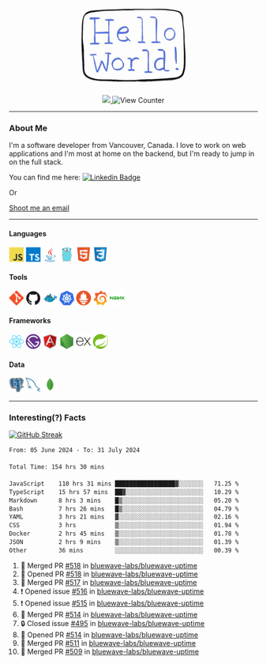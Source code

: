 <div align="center">
    <img src="./img/hello_world.webp" height="200px" width="">
    <div>
        <a href="https://www.linkedin.com/in/ajhollid">
            <img src="https://img.shields.io/badge/LinkedIn-blue"/>
        </a>
        <img src="https://komarev.com/ghpvc/?username=ajhollid&color=yellow" alt="View Counter">
    </div>
</div>

---

### About Me

I'm a software developer from Vancouver, Canada. I love to work on web applications and I'm most at home on the backend, but I'm ready to jump in on the full stack.

You can find me here: [![Linkedin Badge](https://img.shields.io/badge/-ajhollid-blue?style=flat&logo=Linkedin&logoColor=white)](https://www.linkedin.com/in/ajhollid)

Or

[Shoot me an email](mailto:ajhollid@gmail.com)

---

#### Languages

<div>
    <img src="./img/devicons/javascript-original.svg" width=30 height=30 alt="JavaScript">
    <img src="/img/devicons/typescript-original.svg" width=30 height=30 alt="TypeScript">
    <img src="./img/devicons/java-original.svg" width=30 height=30 alt="Java">
    <img src="./img/devicons/go-original.svg" width=30 height=30 alt="Golang">
    <img src="./img/devicons/html5-original.svg" width=30 height=30 alt="HTML 5">
    <img src="./img/devicons/css3-original.svg" width=30 height=30 alt="CSS 3">
</div>

#### Tools

<div>
    <img src="./img/devicons/git-original.svg" width=30 height=30 alt="Git">
    <img src="./img/devicons/github-original.svg" width=30 height=30 alt="Github">
    <img src="./img/devicons/docker-original.svg" width=30 
    height=30 alt="Docker">
    <img src="./img/devicons/kubernetes-original.svg" width=30 height=30 alt="K8">
    <img src="./img/devicons/prometheus-original.svg" width=30 height=30 alt="Prometheus">
    <img src="./img/devicons/grafana-original.svg" width=30 height=30 alt="Grafana">
    <img src="./img/devicons/nginx-original.svg" width=30 height=30 alt="Nginx">
</div>

#### Frameworks

<div>
    <img src="./img/devicons/react-original.svg" width=30 height=30 alt="React">
    <img src="./img/devicons/gatsby-original.svg" width=30 height=30 alt="Gatsby">
    <img src="./img/devicons/angularjs-original.svg" width=30 height=30 alt="AngularJS">
    <img src="./img/devicons/nodejs-original.svg" width=30 height=30 alt="NodeJS">
    <img src="./img/devicons/express-original.svg" width=30 height=30 alt="Express">
    <img src="./img/devicons/spring-original.svg" width=30 height=30 alt="Spring">
</div>

#### Data

<div>
    <img src="./img/devicons/postgresql-original.svg" width=30 height=30 alt="Postgresql">
    <img src="./img/devicons/mysql-original.svg" width=30 height=30 alt="Mysql">
    <img src="./img/devicons/mongodb-original.svg" width=30 height=30 alt="MongoDB">
</div>

---

### Interesting(?) Facts

[![GitHub Streak](http://github-readme-streak-stats.herokuapp.com?user=ajhollid)](https://git.io/streak-stats)

 <!--START_SECTION:waka-->

```txt
From: 05 June 2024 - To: 31 July 2024

Total Time: 154 hrs 30 mins

JavaScript    110 hrs 31 mins █████████████████▓░░░░░░░   71.25 %
TypeScript    15 hrs 57 mins  ██▓░░░░░░░░░░░░░░░░░░░░░░   10.29 %
Markdown      8 hrs 3 mins    █▒░░░░░░░░░░░░░░░░░░░░░░░   05.20 %
Bash          7 hrs 26 mins   █▒░░░░░░░░░░░░░░░░░░░░░░░   04.79 %
YAML          3 hrs 21 mins   ▓░░░░░░░░░░░░░░░░░░░░░░░░   02.16 %
CSS           3 hrs           ▒░░░░░░░░░░░░░░░░░░░░░░░░   01.94 %
Docker        2 hrs 45 mins   ▒░░░░░░░░░░░░░░░░░░░░░░░░   01.78 %
JSON          2 hrs 9 mins    ▒░░░░░░░░░░░░░░░░░░░░░░░░   01.39 %
Other         36 mins         ░░░░░░░░░░░░░░░░░░░░░░░░░   00.39 %
```

<!--END_SECTION:waka-->


<!--START_SECTION:activity-->
1. 🎉 Merged PR [#518](https://github.com/bluewave-labs/bluewave-uptime/pull/518) in [bluewave-labs/bluewave-uptime](https://github.com/bluewave-labs/bluewave-uptime)
2. 💪 Opened PR [#518](https://github.com/bluewave-labs/bluewave-uptime/pull/518) in [bluewave-labs/bluewave-uptime](https://github.com/bluewave-labs/bluewave-uptime)
3. 🎉 Merged PR [#517](https://github.com/bluewave-labs/bluewave-uptime/pull/517) in [bluewave-labs/bluewave-uptime](https://github.com/bluewave-labs/bluewave-uptime)
4. ❗ Opened issue [#516](https://github.com/bluewave-labs/bluewave-uptime/issues/516) in [bluewave-labs/bluewave-uptime](https://github.com/bluewave-labs/bluewave-uptime)
5. ❗ Opened issue [#515](https://github.com/bluewave-labs/bluewave-uptime/issues/515) in [bluewave-labs/bluewave-uptime](https://github.com/bluewave-labs/bluewave-uptime)
6. 🎉 Merged PR [#514](https://github.com/bluewave-labs/bluewave-uptime/pull/514) in [bluewave-labs/bluewave-uptime](https://github.com/bluewave-labs/bluewave-uptime)
7. 🔒 Closed issue [#495](https://github.com/bluewave-labs/bluewave-uptime/issues/495) in [bluewave-labs/bluewave-uptime](https://github.com/bluewave-labs/bluewave-uptime)
8. 💪 Opened PR [#514](https://github.com/bluewave-labs/bluewave-uptime/pull/514) in [bluewave-labs/bluewave-uptime](https://github.com/bluewave-labs/bluewave-uptime)
9. 🎉 Merged PR [#511](https://github.com/bluewave-labs/bluewave-uptime/pull/511) in [bluewave-labs/bluewave-uptime](https://github.com/bluewave-labs/bluewave-uptime)
10. 🎉 Merged PR [#509](https://github.com/bluewave-labs/bluewave-uptime/pull/509) in [bluewave-labs/bluewave-uptime](https://github.com/bluewave-labs/bluewave-uptime)
<!--END_SECTION:activity-->
